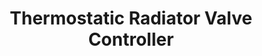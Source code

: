 ---
date_added: 2020-11-17
vendor: Revolt
model: NX-4911
title: Thermostatic Radiator Valve Controller
zigbeemodel: ['fvq6avy']
category: hvac
supports: temperature, thermostat
mlink: https://www.revolt-power.de/Weltweit-steuerbares-Heizkoerper-Design-Thermostat-NX-4911-919.shtml
link: https://www.pearl.de/a-NX4911-3103.shtml
compatible: [deconz]
deconz: 3588
---